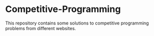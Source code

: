 # Competitive-Programming
This repository contains some solutions to competitive programming problems from different websites.
